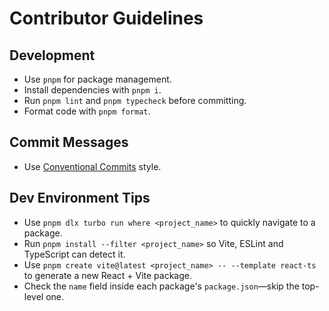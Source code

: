 # Contributor Guidelines

## Development
- Use `pnpm` for package management.
- Install dependencies with `pnpm i`.
- Run `pnpm lint` and `pnpm typecheck` before committing.
- Format code with `pnpm format`.

## Commit Messages
- Use [Conventional Commits](https://www.conventionalcommits.org/) style.

## Dev Environment Tips
- Use `pnpm dlx turbo run where <project_name>` to quickly navigate to a package.
- Run `pnpm install --filter <project_name>` so Vite, ESLint and TypeScript can detect it.
- Use `pnpm create vite@latest <project_name> -- --template react-ts` to generate a new React + Vite package.
- Check the `name` field inside each package's `package.json`—skip the top-level one.

